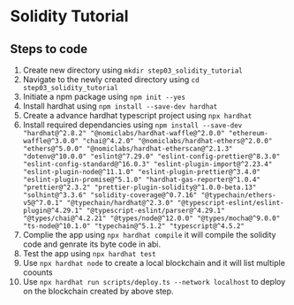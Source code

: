 # Solidity Tutorial

## Steps to code

1. Create new directory using `mkdir step03_solidity_tutorial`
2. Navigate to the newly created directory using `cd step03_solidity_tutorial`
3. Initiate a npm package using `npm init --yes`
4. Install hardhat using `npm install --save-dev hardhat`
5. Create a advance hardhat typescript project using `npx hardhat`
6. Install required dependancies using `npm install --save-dev "hardhat@^2.8.2" "@nomiclabs/hardhat-waffle@^2.0.0" "ethereum-waffle@^3.0.0" "chai@^4.2.0" "@nomiclabs/hardhat-ethers@^2.0.0" "ethers@^5.0.0" "@nomiclabs/hardhat-etherscan@^2.1.3" "dotenv@^10.0.0" "eslint@^7.29.0" "eslint-config-prettier@^8.3.0" "eslint-config-standard@^16.0.3" "eslint-plugin-import@^2.23.4" "eslint-plugin-node@^11.1.0" "eslint-plugin-prettier@^3.4.0" "eslint-plugin-promise@^5.1.0" "hardhat-gas-reporter@^1.0.4" "prettier@^2.3.2" "prettier-plugin-solidity@^1.0.0-beta.13" "solhint@^3.3.6" "solidity-coverage@^0.7.16" "@typechain/ethers-v5@^7.0.1" "@typechain/hardhat@^2.3.0" "@typescript-eslint/eslint-plugin@^4.29.1" "@typescript-eslint/parser@^4.29.1" "@types/chai@^4.2.21" "@types/node@^12.0.0" "@types/mocha@^9.0.0" "ts-node@^10.1.0" "typechain@^5.1.2" "typescript@^4.5.2"`
7. Complie the app using `npx hardhat compile` it will compile the solidity code and genrate its byte code in abi.
8. Test the app using `npx hardhat test`
9. Use `npx hardhat node` to create a local blockchain and it will list multiple coounts
10. Use `npx hardhat run scripts/deploy.ts --network localhost` to deploy on the blockchain created by above step.
